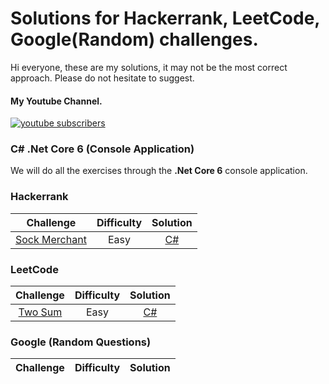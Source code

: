 # Solutions for Hackerrank, LeetCode, Google(Random) challenges.
Hi everyone, these are my solutions, it may not be the most correct approach. Please do not hesitate to suggest.

<p align="center">
<h4> My Youtube Channel. </h4>
  <a href="https://www.youtube.com/channel/UCoB3HN_hilvyM3VWPD4lqgg?sub_confirmation=1">
      <img alt="youtube subscribers" title="Subscribe to my YouTube channel" src="https://img.shields.io/youtube/channel/subscribers/UCoB3HN_hilvyM3VWPD4lqgg?style=social "Click to Subscribe""/></a>

</p>

### C# .Net Core 6 (Console Application)
<p>We will do all the exercises through the <strong>.Net Core 6</strong> console application.</p>

### Hackerrank
Challenge   |Difficulty | Solution |
:----------:|:---------:|:--------:|
[Sock Merchant](https://www.hackerrank.com/challenges/sock-merchant/problem)|Easy| [C#](https://github.com/ademguney/AlgorithmExercises/blob/main/HackerRank/Easy/SalesByMatch/Program.cs)|

### LeetCode
Challenge   |Difficulty | Solution |
:----------:|:---------:|:--------:|
[Two Sum](https://leetcode.com/problems/two-sum/)|Easy| [C#](https://github.com/ademguney/AlgorithmExercises/blob/main/LeetCode/Easy/TwoSum/Program.cs)|

### Google (Random Questions)
Challenge   |Difficulty | Solution |
:----------:|:---------:|:--------:|
